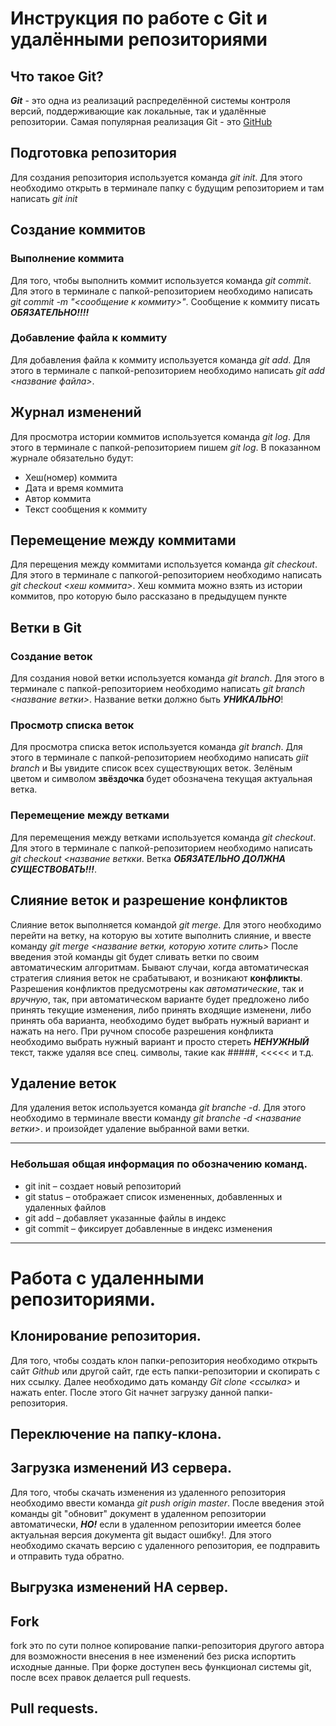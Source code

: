 # Инструкция по работе с Git и удалёнными репозиториями

## Что такое Git?
***Git*** - это одна из реализаций распределённой системы контроля версий, поддерживающие как локальные, так и удалённые репозитории. Самая популярная реализация Git - это [GitHub](https://github.com)

## Подготовка репозитория
Для создания репозитория используется команда *git init*. Для этого необходимо открыть в терминале папку с будущим репозиторием и там написать *git init*

## Создание коммитов

### Выполнение коммита
Для того, чтобы выполнить коммит используется команда *git commit*. Для этого в терминале с папкой-репозиторием необходимо написать *git commit -m "<сообщение к коммиту>"*. Сообщение к коммиту писать ***ОБЯЗАТЕЛЬНО!!!!***

### Добавление файла к коммиту
Для добавления файла к коммиту используется команда *git add*. Для этого в терминале с папкой-репозиторием необходимо написать *git add <название файла>*.

## Журнал изменений
Для просмотра истории коммитов используется команда *git log*. Для этого в терминале с папкой-репозиторием пишем *git log*. В показанном журнале обязательно будут:
* Хеш(номер) коммита
* Дата и время коммита
* Автор коммита
* Текст сообщения к коммиту

## Перемещение между коммитами
Для перещения между коммитами используется команда *git checkout*. Для этого в терминале с папкогой-репозиторием необходимо написать *git checkout <хеш коммита>*. Хеш коммита можно взять из истории коммитов, про которую было рассказано в предыдущем пункте

## Ветки в Git

### Создание веток
Для создания новой ветки используется команда *git branch*. Для этого в терминале с папкой-репозиторием необходимо написать *git branch <название ветки>*. Название ветки должно быть ***УНИКАЛЬНО***!

### Просмотр списка веток
Для просмотра списка веток используется команда *git branch*. Для этого в терминале с папкой-репозиторием необходимо написать *giit branch* и Вы увидите список всех существующих веток. Зелёным цветом и символом **звёздочка** будет обозначена текущая актуальная ветка.

### Перемещение между ветками
Для перемещения между ветками используется команда *git checkout*. Для этого в терминале с папкой-репозиторием необходимо написать *git checkout <название веткки*. Ветка ***ОБЯЗАТЕЛЬНО ДОЛЖНА СУЩЕСТВОВАТЬ!!!***. 

## Слияние веток и разрешение конфликтов
Слияние веток выполняется командой *git merge*. Для этого необходимо перейти на ветку, на которую вы хотите выполнить слияние, и ввесте команду *git merge <название ветки, которую хотите слить>* После введения этой команды git будет сливать ветки по своим автоматическим алгоритмам. Бывают случаи, когда автоматическая стратегия слияния веток не срабатывают, и возникают **конфликты**. Разрешения конфликтов предусмотрены как *автоматические*, так и *вручную*, так, при автоматическом варианте будет предложено либо принять текущие изменения, либо принять входящие изменени, либо принять оба варианта, необходимо будет выбрать нужный вариант и нажать на него. При ручном способе разрешения конфликта необходимо выбрать нужный вариант и просто стереть ***НЕНУЖНЫЙ*** текст, также удаляя все спец. символы, такие как #####, <<<<< и т.д.

## Удаление веток
Для удаления веток используется команда *git branche -d*. Для этого необходимо в терминале ввести команду *git branche -d <название ветки>*. и произойдет удаление выбранной вами ветки.
___

### Небольшая общая информация по обозначению команд.
* git init – создает новый репозиторий
* git status – отображает список измененных, добавленных и удаленных файлов
* git add – добавляет указанные файлы в индекс
* git commit – фиксирует добавленные в индекс изменения
___

# Работа с удаленными репозиториями.

## Клонирование репозитория.
Для того, чтобы создать клон папки-репозитория необходимо открыть сайт *Github* или другой сайт, где есть папки-репозитории и скопирать с них ссылку. Далее необходимо дать команду *Git clone <ссылка>* и нажать enter. После этого Git начнет загрузку данной папки-репозитория.

## Переключение на папку-клона.

## Загрузка изменений **ИЗ** сервера.
Для того, чтобы скачать изменения из удаленного репозитория необходимо ввести команда *git push origin master*. После введения этой команды git "обновит" документ в удаленном репозитории автоматически, ***НО!*** если в удаленном репозитории имеется более актуальная версия документа git выдаст ошибку!. Для этого необходимо скачать версию с удаленного репозитория, ее подправить и отправить туда обратно.

## Выгрузка изменений **НА** сервер.

## Fork
fork это по сути полное копирование папки-репозитория другого автора для возможности внесения в нее изменений без риска испортить исходные данные. При форке доступен весь функционал системы git, после всех правок делается pull requests.

## Pull requests.